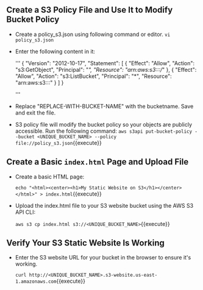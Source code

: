 ## Create a S3 Policy File and Use It to Modify Bucket Policy

- Create a policy_s3.json using following command or editor.   `vi policy_s3.json`
- Enter the following content in it:
  
  '''
        {
          "Version": "2012-10-17",
          "Statement": [
           {
            "Effect": "Allow",
            "Action": "s3:GetObject",
            "Principal": "*",
            "Resource": "arn:aws:s3:::<REPLACE-WITH-BUCKET-NAME>/*"
           },
           {
            "Effect": "Allow",
            "Action": "s3:ListBucket",
            "Principal": "*",
            "Resource": "arn:aws:s3:::<REPLACE-WITH-BUCKET-NAME>"
           }
          ]
        }

    '''

- Replace "REPLACE-WITH-BUCKET-NAME" with the bucketname. Save and exit the file.
- S3 policy file will modify the bucket policy so your objects are publicly accessible. Run the following command:
	`aws s3api put-bucket-policy --bucket <UNIQUE_BUCKET_NAME> --policy file://policy_s3.json`{{execute}}

## Create a Basic `index.html` Page and Upload File

- Create a basic HTML page:

    `echo "<html><center><h1>My Static Website on S3</h1></center></html>" > index.html`{{execute}}

- Upload the index.html file to your S3 website bucket using the AWS S3 API CLI:

    `aws s3 cp index.html s3://<UNIQUE_BUCKET_NAME>`{{execute}}


## Verify Your S3 Static Website Is Working

- Enter the S3 website URL for your bucket in the browser to ensure it's working.

    `curl http://<UNIQUE_BUCKET_NAME>.s3-website.us-east-1.amazonaws.com`{{execute}}
